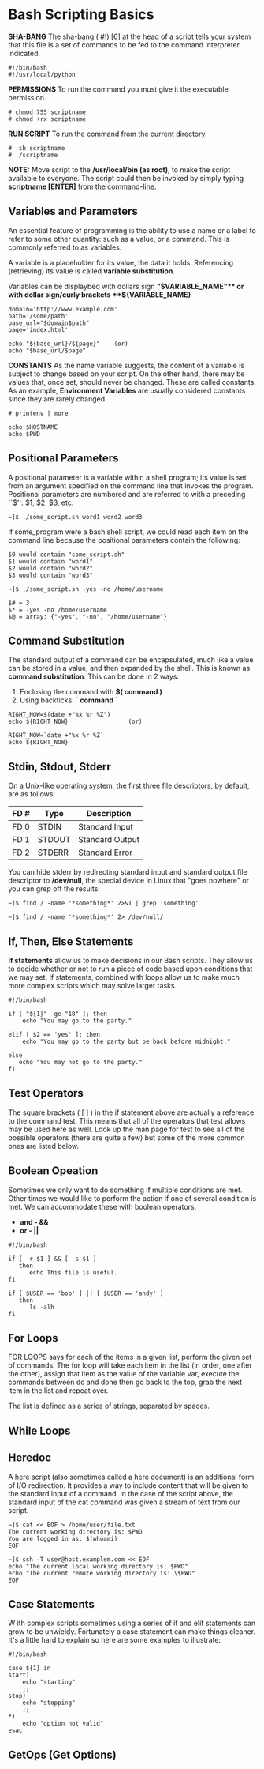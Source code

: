 # Bash Scripting Basics
**SHA-BANG** The sha-bang ( #!) [6] at the head of a script tells your system that this file is a set of commands to be fed to the command interpreter indicated. 
```
#!/bin/bash
#!/usr/local/python
```
**PERMISSIONS** To run the command you must give it the executable permission.
```
# chmod 755 scriptname
# chmod +rx scriptname
```
**RUN SCRIPT** To run the command from the current directory.
```
#  sh scriptname
# ./scriptname
```
**NOTE:** Move script to the **/usr/local/bin (as root)**, to make the script available to everyone. The script could then be invoked by simply typing **scriptname [ENTER]** from the command-line.

## Variables and Parameters

An essential feature of programming is the ability to use a name or a label to refer to some other quantity: such as a value, or a command. This is commonly referred to as variables.

A variable is a placeholder for its value, the data it holds. Referencing (retrieving) its value is called **variable substitution**.

Variables can be displaybed with dollars sign **"$VARIABLE_NAME"** or with dollar sign/curly brackets **${VARIABLE_NAME}**
```
domain='http://www.example.com'
path='/some/path'
base_url="$domain$path"
page='index.html'

echo "${base_url}/${page}"    (or)
echo "$base_url/$page"
```
**CONSTANTS** As the name variable suggests, the content of a variable is subject to change based on your script. On the other hand, there may be values that, once set, should never be changed. These are called constants. As an example, **Environment Variables** are usually considered constants since they are rarely changed. 
```
# printenv | more

echo $HOSTNAME
echo $PWD
```
## Positional Parameters

A positional parameter is a variable within a shell program; its value is set from an argument specified on the command line that invokes the program. Positional parameters are numbered and are referred to with a preceding ``$'': $1, $2, $3, etc.
```
~]$ ./some_script.sh word1 word2 word3
```
If some_program were a bash shell script, we could read each item on the command line because the positional parameters contain the following:
```
$0 would contain "some_script.sh"
$1 would contain "word1"
$2 would contain "word2"
$3 would contain "word3"

~]$ ./some_script.sh -yes -no /home/username

$# = 3
$* = -yes -no /home/username
$@ = array: {"-yes", "-no", "/home/username"}
```
## Command Substitution

The standard output of a command can be encapsulated, much like a value can be stored in a value, and then expanded by the shell. This is known as **command substitution**.  This can be done in 2 ways:
1. Enclosing the command with **$( command )**
2. Using backticks: **\` command \`**
```
RIGHT_NOW=$(date +"%x %r %Z")
echo ${RIGHT_NOW}                 (or)

RIGHT_NOW=`date +"%x %r %Z`
echo ${RIGHT_NOW}
```

## Stdin, Stdout, Stderr

On a Unix-like operating system, the first three file descriptors, by default, are as follows:

| FD # | Type | Description |
| --- | --- | --- |
| FD 0  | STDIN | Standard Input|
| FD 1  | STDOUT | Standard Output|
| FD 2  | STDERR | Standard Error|

You can hide stderr by redirecting standard input and standard output file descriptor to **/dev/null**, the special device in Linux that "goes nowhere" or you can grep off the results:
```
~]$ find / -name '*something*' 2>&1 | grep 'something'

~]$ find / -name '*something*' 2> /dev/null/
```
## If, Then, Else Statements

**If statements** allow us to make decisions in our Bash scripts. They allow us to decide whether or not to run a piece of code based upon conditions that we may set. If statements, combined with loops allow us to make much more complex scripts which may solve larger tasks.
```
#!/bin/bash

if [ "${1}" -ge "18" ]; then
    echo "You may go to the party."

elif [ $2 == 'yes' ]; then
    echo "You may go to the party but be back before midnight."

else
   echo "You may not go to the party."
fi
```
## Test Operators

The square brackets ( [ ] ) in the if statement above are actually a reference to the command test. This means that all of the operators that test allows may be used here as well. Look up the man page for test to see all of the possible operators (there are quite a few) but some of the more common ones are listed below.

## Boolean Opeation

Sometimes we only want to do something if multiple conditions are met. Other times we would like to perform the action if one of several condition is met. We can accommodate these with boolean operators.

- **and - &&**
- **or - ||**
```
#!/bin/bash

if [ -r $1 ] && [ -s $1 ] 
   then
      echo This file is useful.
fi

if [ $USER == 'bob' ] || [ $USER == 'andy' ] 
   then
      ls -alh
fi
```
## For Loops
	
FOR LOOPS says for each of the items in a given list, perform the given set of commands. The for loop will take each item in the list (in order, one after the other), assign that item as the value of the variable var, execute the commands between do and done then go back to the top, grab the next item in the list and repeat over.

The list is defined as a series of strings, separated by spaces.

## While Loops

## Heredoc

A here script (also sometimes called a here document) is an additional form of I/O redirection. It provides a way to include content that will be given to the standard input of a command. In the case of the script above, the standard input of the cat command was given a stream of text from our script.
```
~]$ cat << EOF > /home/user/file.txt
The current working directory is: $PWD
You are logged in as: $(whoami)
EOF

~]$ ssh -T user@host.examplem.com << EOF
echo "The current local working directory is: $PWD"
echo "The current remote working directory is: \$PWD"
EOF
```

##  Case Statements
W
ith complex scripts sometimes using a series of if and elif statements can grow to be unwieldy. Fortunately a case statement can make things cleaner. It's a little hard to explain so here are some examples to illustrate:
```
#!/bin/bash

case ${1} in
start)
    echo "starting"
    ;;
stop)
    echo "stopping"
    ;;
*)
    echo "option not valid"
esac
```


## GetOps (Get Options)



